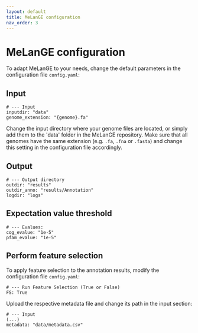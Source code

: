 ```yaml
---
layout: default
title: MeLanGE configuration
nav_order: 3
---
```


# MeLanGE configuration
To adapt MeLanGE to your needs, change the default parameters in the configuration file `config.yaml`:

## Input
    # --- Input
    inputdir: "data"
    genome_extension: "{genome}.fa" 

Change the input directory where your genome files are located, or simply add them to the 'data' folder in the MeLanGE repository.
Make sure that all genomes have the same extension (e.g. `.fa`, `.fna` or `.fasta`) and change this setting in the configuration file accordingly.

## Output
    # --- Output directory
    outdir: "results" 
    outdir_anno: "results/Annotation" 
    logdir: "logs"

## Expectation value threshold
    # --- Evalues:
    cog_evalue: "1e-5"
    pfam_evalue: "1e-5"

## Perform feature selection
To apply feature selection to the annotation results, modify the configuration file `config.yaml`:

    # --- Run Feature Selection (True or False)
    FS: True

Upload the respective metadata file and change its path in the input section:

    # --- Input
    (...)
    metadata: "data/metadata.csv" 
